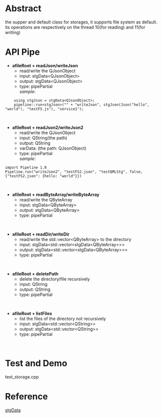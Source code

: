 # Abstract
the supper and default class for storages, it supports file system as default. its operations are respectively on the thread 10(for reading) and 11(for writing)  

# API Pipe
* **afileRoot + readJson/writeJson**  
    - read/write the QJsonObject  
    - input: stgData<QJsonObject\>  
    - output: stgData<QJsonObject\>  
    - type: pipePartial  
_sample_:
```
    using stgJson = stgData<QJsonObject>;
    pipeline::run<stgJson>("" + "writeJson", stgJson(Json("hello", "world"), "testFS.js"), "service1");
```  
</br>

* **afileRoot + readJson2/writeJson2**  
    - read/write the QJsonObject  
    - input: QString(the path)  
    - output: QString  
    - varData: (the path: QJsonObject)  
    - type: pipePartial  
_sample_:
```
import Pipeline 1.0
Pipeline.run("writeJson2", "testFS2.json", "testQMLStg", false, {"testFS2.json": {hello: "world"}})
```  
</br>

* **afileRoot + readByteArray/writeByteArray**  
    - read/write the QByteArray  
    - input: stgData<QByteArray\>  
    - output: stgData<QByteArray\>  
    - type: pipePartial  
</br>

* **afileRoot + readDir/writeDir**  
    - read/write the std::vector<QByteArray\> to the directory  
    - input: stgData<std::vector<stgData<QByteArray\>\>\>  
    - output: stgData<std::vector<stgData<QByteArray\>\>\>  
    - type: pipePartial  
</br>

* **afileRoot + deletePath**  
    - delete the directory/file recursively  
    - input: QString  
    - output: QString  
    - type: pipePartial  
</br>

* **afileRoot + listFiles**  
    - list the files of the directory not recursively  
    - input: stgData<std::vector<QString\>\>  
    - output: stgData<std::vector<QString\>\>  
    - type: pipePartial  
</br>

# Test and Demo
test_storage.cpp    

# Reference
[stgData](stgData.md)  
